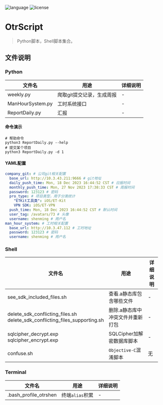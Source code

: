 ![language](https://img.shields.io/badge/language-Python3%7CShell-brightgreen) ![license](https://img.shields.io/badge/license-MIT-373737)

# OtrScript

> Python脚本，Shell脚本集合。

## 文件说明

### Python

文件名 | 用途 |  详细说明 
-|-|-
weekly.py | 爬取git提交记录，生成周报 | -
ManHourSystem.py | 工时系统接口 | -
ReportDaily.py | 汇报 | -

#### 命令演示

```shell
# 帮助命令
python3 ReportDaily.py --help
# 提交某个项目
python3 ReportDaily.py -d 1
```

#### YAML配置

```yaml
company_git: # 公司git相关配置
  base_url: http://10.3.43.211:9666 # git地址
  daily_push_time: Mon, 18 Dec 2023 16:44:52 CST # 日报时间
  monthly_push_time: Mon, 27 Nov 2023 17:38:33 CST # 周报时间
  password: 123123 # 密码
  pro_type: # 项目类型，用于分类统计
    "ETKit工具类": iOS/ET-Kit
    VPN SDK: iOS/ET-VPN
  push_time: Mon, 18 Dec 2023 16:44:52 CST # 默认时间
  user_tag: /avatars/73 # 头像
  username: shenming # 用户名
man_hour_system: # 工时相关配置
  base_url: http://10.3.47.112 # 工时地址
  password: 123123 # 密码
  username: shenming # 用户名

```

### Shell

文件名 | 用途 |  详细说明 
-|-|-
see_sdk_included_files.sh | 查看.a静态库包含哪些文件 | -
delete_sdk_conflicting_files.sh<br/>delete_sdk_conflicting_files_supporting.sh | 删除.a静态库中冲突文件并重新打包 | -
sqlcipher_decrypt.exp<br/>sqlcipher_encrypt.exp | SQLCipher加解密数据库脚本 | -
confuse.sh | `Objective-C`混淆脚本 | 无

### Terminal

文件名 | 用途 |  详细说明 
-|-|-
.bash_profile_otrshen | 终端`alias`积累 | -
